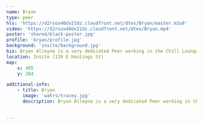 ```yaml
---
name: Bryan
type: peer
hls: 'https://d2rsox40dv21dz.cloudfront.net/dtes/Bryan/master.m3u8'
video: 'https://d2rsox40dv21dz.cloudfront.net/dtes/Bryan.mp4'
poster: 'shared/black-poster.jpg'
profile: 'bryan/profile.jpg'
background: 'insite/background.jpg'
bio: Bryan Alleyne is a very dedicated Peer working in the Chill Lounge at Insite in the Downtown Eastside. Bryan has been with Insite since they opened in 2003 serving people coffee and juice after they leave the injection room.
location: Insite (139 E Hastings St)
map:
    x: 405
    y: 284

additional-info: 
    - title: Bryan
      image: 'wahrs/tracey.jpg'
      description: Bryan Alleyne is a very dedicated Peer working in the Chill Lounge at Insite in the Downtown Eastside. Bryan has been with Insite since they opened in 2003 serving people coffee and juice after they leave the injection room.
    

---
```

